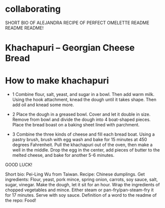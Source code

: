 # collaborating

SHORT BIO OF ALEJANDRA
RECIPE OF PERFECT OMELETTE
README README README!

#  Khachapuri – Georgian Cheese Bread

# How to make khachapuri

* 1 Combine flour, salt, yeast, and sugar in a bowl. Then add warm milk. Using the hook attachment, knead the dough until it takes shape. Then add oil and knead some more.

* 2 Place the dough in a greased bowl. Cover and let it double in size. Remove from bowl and divide the dough into 4 boat-shaped pieces. Place the bread boast on a baking sheet lined with parchment.

* 3 Combine the three kinds of cheese and fill each bread boat. Using a pastry brush, brush with egg wash and bake for 15 minutes at 450 degrees Fahrenheit. Pull the khachapuri out of the oven, then make a well in the middle. Drop the egg in the center, add pieces of butter to the melted cheese, and bake for another 5-6 minutes.

GOOD LUCK!

Short bio: Pei-Ling Wu from Taiwan.
Recipe: Chinese dumplings. Get ingredients: Flour, yeast, pork mince, spring onion, carrots, soy sauce, salt, sugar, vinegar. Make the dough, let it sit for an hour. Wrap the ingredients of chopped vegetables and mince. Either steam or pan-fry/pan-steam-fry it for 17 minutes. Serve with soy sauce.
Definition of a word to the readme of the repo: Food!

